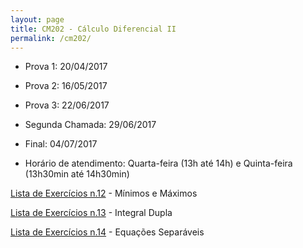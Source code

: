 ```yaml
---
layout: page
title: CM202 - Cálculo Diferencial II
permalink: /cm202/
---
```


- Prova 1: 20/04/2017
- Prova 2: 16/05/2017
- Prova 3: 22/06/2017
- Segunda Chamada: 29/06/2017
- Final: 04/07/2017

- Horário de atendimento: Quarta-feira (13h até 14h) e Quinta-feira (13h30min até 14h30min)

[Lista de Exercícios n.12](/disciplinas/listaMinMax.pdf) - Mínimos e Máximos

[Lista de Exercícios n.13](/disciplinas/listaIntDupla.pdf) - Integral Dupla

[Lista de Exercícios n.14](/disciplinas/listaEqSep.pdf) - Equações Separáveis
